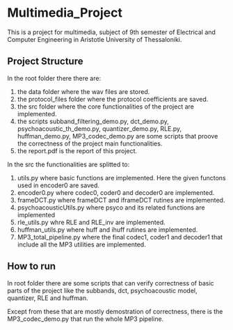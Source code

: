 # Multimedia_Project
This is a project for multimedia, subject of 9th semester of Electrical and Computer Engineering in Aristotle University of Thessaloniki.


## Project Structure
In the root folder there there are:
1. the data folder where the wav files are stored.
2. the protocol_files folder where the protocol coefficients are saved.
3. the src folder where the core functionalities of the project are implemented.
4. the scripts subband_filtering_demo.py, dct_demo.py, psychoacoustic_th_demo.py, quantizer_demo.py, RLE.py, huffman_demo.py, MP3_codec_demo.py are some scripts that proove the correctness of the project main functionalities.
5. the report.pdf is the report of this project.

In the src the functionalities are splitted to:
1. utils.py where basic functions are implemented. Here the given functons used in  encoder0 are saved.
2. encoder0.py where codec0, coder0 and decoder0  are implemented.
3. frameDCT.py where frameDCT and iframeDCT rutines are implemented.
4. psychoacousticUtils.py where psyco and its related functions are implemented
5. rle_utils.py whre RLE and RLE_inv are implemented.
6. huffman_utils.py where huff and ihuff rutines are implemented.
7. MP3_total_pipeline.py where the final codec1, coder1 and decoder1 that include all the MP3
utilities are implemented. 

## How to run
In root folder there are some scripts that can verify correctness of basic parts of the project like the subbands, dct, psychoacoustic model, quantizer, RLE and huffman.

Except from these that are mostly demostration of correctness, there is the MP3_codec_demo.py that run the whole MP3 pipeline.
